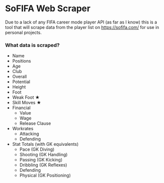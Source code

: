 # SoFIFA Web Scraper

Due to a lack of any FIFA career mode player API (as far as I know) this is a tool that will scrape data from the player list on https://sofifa.com/ for use in personal projects. 

### What data is scraped?

- Name 
- Positions
- Age
- Club
- Overall
- Potential
- Height
- Foot
- Weak Foot ★
- Skill Moves ★
- Financial 
  - Value
  - Wage
  - Release Clause
- Workrates
  - Attacking
  - Defending
- Stat Totals (with GK equivalents)
  - Pace (GK Diving)
  - Shooting (GK Handling)
  - Passing (GK Kicking)
  - Dribbling (GK Reflexes)
  - Defending
  - Physical (GK Positioning)
